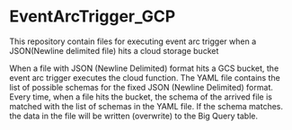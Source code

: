 # EventArcTrigger_GCP
This repository contain files for executing event arc trigger when a JSON(Newline delimited file) hits a cloud storage bucket

When a file with JSON (Newline Delimited) format hits a GCS bucket, the event arc trigger executes the cloud function.
The YAML file contains the list of possible schemas for the fixed JSON (Newline Delimited) format. Every time, when a file hits the bucket, the schema of the arrived file is matched with the list of schemas in the YAML file. If the schema matches. the data in the file will be written (overwrite) to the Big Query table. 
